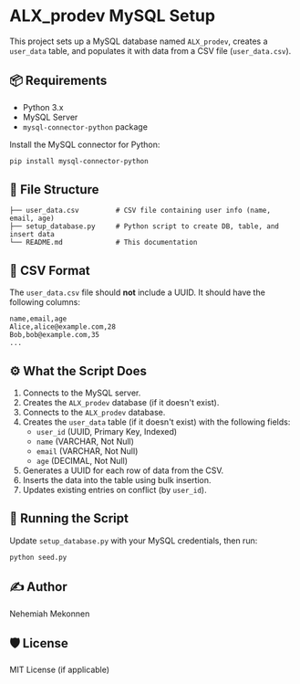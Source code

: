 # ALX_prodev MySQL Setup

This project sets up a MySQL database named `ALX_prodev`, creates a `user_data` table, and populates it with data from a CSV file (`user_data.csv`).

## 📦 Requirements

- Python 3.x
- MySQL Server
- `mysql-connector-python` package

Install the MySQL connector for Python:

```bash
pip install mysql-connector-python
```

## 🧰 File Structure

```
├── user_data.csv         # CSV file containing user info (name, email, age)
├── setup_database.py     # Python script to create DB, table, and insert data
└── README.md             # This documentation
```

## 📁 CSV Format

The `user_data.csv` file should **not** include a UUID. It should have the following columns:

```
name,email,age
Alice,alice@example.com,28
Bob,bob@example.com,35
...
```

## ⚙️ What the Script Does

1. Connects to the MySQL server.
2. Creates the `ALX_prodev` database (if it doesn't exist).
3. Connects to the `ALX_prodev` database.
4. Creates the `user_data` table (if it doesn't exist) with the following fields:
    - `user_id` (UUID, Primary Key, Indexed)
    - `name` (VARCHAR, Not Null)
    - `email` (VARCHAR, Not Null)
    - `age` (DECIMAL, Not Null)
5. Generates a UUID for each row of data from the CSV.
6. Inserts the data into the table using bulk insertion.
7. Updates existing entries on conflict (by `user_id`).

## 🚀 Running the Script

Update `setup_database.py` with your MySQL credentials, then run:

```bash
python seed.py
```

## ✍️ Author

Nehemiah Mekonnen

## 🛡 License

MIT License (if applicable)